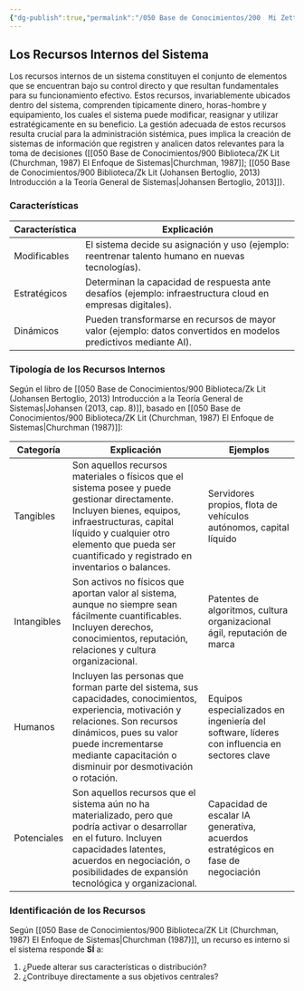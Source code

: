 ```yaml
---
{"dg-publish":true,"permalink":"/050 Base de Conocimientos/200  Mi Zettelkasten/100 Docencia/Org1/2025/Clase 10 Definición de un Sistema/Zk Definición de un Sistema (Churchman, Los Recursos Internos del Sistema)/","tags":["digitalGarden","churchman"]}
---
```


## Los Recursos Internos del Sistema

Los recursos internos de un sistema constituyen el conjunto de elementos que se encuentran bajo su control directo y que resultan fundamentales para su funcionamiento efectivo. Estos recursos, invariablemente ubicados dentro del sistema, comprenden típicamente dinero, horas-hombre y equipamiento, los cuales el sistema puede modificar, reasignar y utilizar estratégicamente en su beneficio. La gestión adecuada de estos recursos resulta crucial para la administración sistémica, pues implica la creación de sistemas de información que registren y analicen datos relevantes para la toma de decisiones ([[050 Base de Conocimientos/900 Biblioteca/ZK Lit (Churchman, 1987) El Enfoque de Sistemas\|Churchman, 1987]]; [[050 Base de Conocimientos/900 Biblioteca/Zk Lit (Johansen Bertoglio, 2013) Introducción a la Teoría General de Sistemas\|Johansen Bertoglio, 2013]]).

### Características

| Característica | Explicación                                                                                                      |
| -------------- | ---------------------------------------------------------------------------------------------------------------- |
| Modificables   | El sistema decide su asignación y uso (ejemplo: reentrenar talento humano en nuevas tecnologías).                |
| Estratégicos   | Determinan la capacidad de respuesta ante desafíos (ejemplo: infraestructura cloud en empresas digitales).       |
| Dinámicos      | Pueden transformarse en recursos de mayor valor (ejemplo: datos convertidos en modelos predictivos mediante AI). |

### Tipología de los Recursos Internos

Según el libro de [[050 Base de Conocimientos/900 Biblioteca/Zk Lit (Johansen Bertoglio, 2013) Introducción a la Teoría General de Sistemas\|Johansen (2013, cap. 8)]], basado en [[050 Base de Conocimientos/900 Biblioteca/ZK Lit (Churchman, 1987) El Enfoque de Sistemas\|Churchman (1987)]]:

| **Categoría** | Explicación                                                                                                                                                                                                                                              | Ejemplos                                                                                    |
| ------------- | -------------------------------------------------------------------------------------------------------------------------------------------------------------------------------------------------------------------------------------------------------- | ------------------------------------------------------------------------------------------- |
| Tangibles     | Son aquellos recursos materiales o físicos que el sistema posee y puede gestionar directamente. Incluyen bienes, equipos, infraestructuras, capital líquido y cualquier otro elemento que pueda ser cuantificado y registrado en inventarios o balances. | Servidores propios, flota de vehículos autónomos, capital líquido                           |
| Intangibles   | Son activos no físicos que aportan valor al sistema, aunque no siempre sean fácilmente cuantificables. Incluyen derechos, conocimientos, reputación, relaciones y cultura organizacional.                                                                | Patentes de algoritmos, cultura organizacional ágil, reputación de marca                    |
| Humanos       | Incluyen las personas que forman parte del sistema, sus capacidades, conocimientos, experiencia, motivación y relaciones. Son recursos dinámicos, pues su valor puede incrementarse mediante capacitación o disminuir por desmotivación o rotación.      | Equipos especializados en ingeniería del software, líderes con influencia en sectores clave |
| Potenciales   | Son aquellos recursos que el sistema aún no ha materializado, pero que podría activar o desarrollar en el futuro. Incluyen capacidades latentes, acuerdos en negociación, o posibilidades de expansión tecnológica y organizacional.                     | Capacidad de escalar IA generativa, acuerdos estratégicos en fase de negociación            |

### Identificación de los Recursos
Según [[050 Base de Conocimientos/900 Biblioteca/ZK Lit (Churchman, 1987) El Enfoque de Sistemas\|Churchman (1987)]], un recurso es interno si el sistema responde **SÍ** a:

1. ¿Puede alterar sus características o distribución?
2. ¿Contribuye directamente a sus objetivos centrales?

